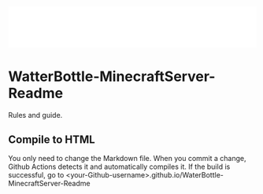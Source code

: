 ![](https://raw.githubusercontent.com/mhtvsSFrpHdE/contact-me/master/AboutIssue.svg)

# WatterBottle-MinecraftServer-Readme
Rules and guide.

## Compile to HTML
You only need to change the Markdown file. When you commit a change, Github Actions detects it and automatically compiles it. If the build is successful, go to \<your-Github-username\>.github.io/WaterBottle-MinecraftServer-Readme
